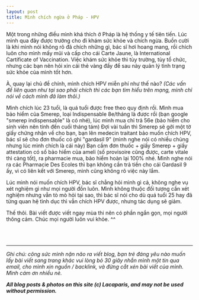 ```yaml
---
layout: post
title: Mình chích ngừa ở Pháp - HPV
---
```


Một trong những điều mình khá thích ở Pháp là hệ thống y tế tiên tiến. Lúc mình qua đây được trường cho đi khám sức khỏe và chích ngừa. Buồn cười là khi mình nói không rõ đã chích những gì, bác sĩ hơi hoang mang, rồi chích luôn cho mình mấy mũi và cấp cho cái Carte Jaune, là International Cartificate of Vaccination. Việc khám sức khỏe thì tùy trường, tùy tổ chức, nhưng các bạn nên hỏi xin cái thẻ vàng đấy để sau này quản lý tình trạng sức khỏe của mình tốt hơn.

À, quay lại chủ đề chính, mình chích HPV miễn phí như thế nào? 
<em>(Các vấn đề liên quan như tại sao phải chích thì các bạn tìm hiểu trên mạng, mình chỉ nói về cách mình đã làm thôi.)</em>

Mình chích lúc 23 tuổi, là quá tuổi được free theo quy định rồi. Mình mua bảo hiểm của Smerep, loại Indispensable 8e/tháng là được rồi (bạn google "smerep indispensable" là có nhé), lúc mình mua chỉ trả 56e (bảo hiểm cho sinh viên nên tính đến cuối tháng tám)
Đợi vài tuần thì Smerep sẽ gởi một tờ giấy chứng nhận về cho bạn, bạn lên medecin traitant bảo muốn chích HPV, bác sĩ sẽ cho đơn thuốc có ghi "gardasil 9" (mình nghe nói có nhiều chủng nhưng lúc mình chích là cái này)
Bạn cầm đơn thuốc + giấy Smerep + giấy attestation có số bảo hiểm của ameli (số provisoire cũng được, carte vitale thì càng tốt), ra pharmacie mua, bảo hiểm hoàn lại 100% nhé. Mình nghe nói ra các Pharmacie Des Ecoles thì bạn không cần trả tiền cho cái Gardasil 9 ấy, vì có liên kết với Smerep, mình cũng không rõ việc này lắm.

Lúc mình nói muốn chích HPV, bác sĩ chẳng hỏi mình gì cả, không nghe vụ xét nghiệm gì như mọi người đồn luôn. Mình không thuộc đối tượng cần xét nghiệm nhưng vẫn tò mò hỏi tại sao, thì bác sĩ nói cho dù quá tuổi 25 hay đã từng quan hệ tình dục thì vẫn chích HPV được, nhưng tác dụng sẽ giảm. 

Thế thôi. Bài viết được viết ngay mùa thi nên có phần ngắn gọn, mọi người thông cảm. Chúc mọi người luôn vui khỏe. ^^

 <br>
 <br>
 <hr>
<em>Ghi chú: công sức mình nặn não ra viết blog, bạn trẻ đáng yêu nào muốn lấy bài viết sang trang khác vui lòng bỏ 30 giây nhắn mình một tin qua email, cho mình xin nguồn / backlink, và đừng cắt xén bài viết của mình. Mình cám ơn nhiều nè.</em>

<em><b>All blog posts & photos on this site (c) Lacaparis, and may not be used without permission.</b></em>
